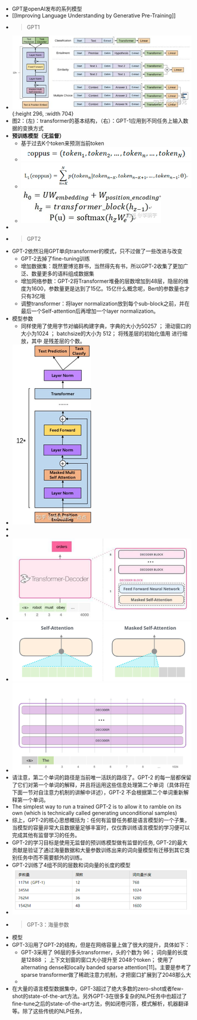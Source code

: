 - GPT是openAI发布的系列模型
- [[Improving Language Understanding by Generative Pre-Training]]
- >GPT1
- ![image.png](../assets/image_1660817008948_0.png){:height 296, :width 704}
- 图2：(左)：transformer的基本结构，（右）：GPT-1应用到不同任务上输入数据的变换方式
- **预训练模型（无监督）**
	- 基于过去K个token来预测当前token
	- ![image.png](../assets/image_1660817386285_0.png)
	- ![image.png](../assets/image_1660817397198_0.png)
	- ![image.png](../assets/image_1660817408156_0.png)
-
- >GPT2
- GPT-2依然沿用GPT单向transformer的模式，只不过做了一些改进与改变
	- GPT-2去掉了fine-tuning训练
	- 增加数据集：既然要博览群书，当然得先有书，所以GPT-2收集了更加广泛、数量更多的语料组成数据集
	- 增加网络参数：GPT-2将Transformer堆叠的层数增加到48层，隐层的维度为1600，参数量更是达到了15亿。15亿什么概念呢，Bert的参数量也才只有3亿哦
	- 调整transformer：将layer normalization放到每个sub-block之前，并在最后一个Self-attention后再增加一个layer normalization。
- 模型参数
	- 同样使用了使用字节对编码构建字典，字典的大小为50257  ；
	  滑动窗口的大小为1024  ；
	  batchsize的大小为 512；
	  将残差层的初始化值用  进行缩放，其中  是残差层的个数。
- ![image.png](../assets/image_1660817194260_0.png)
-
-
- ![image.png](../assets/image_1660814934494_0.png)
- ![image.png](../assets/image_1660815303888_0.png)
- ![image.png](../assets/image_1660814833142_0.png)
- 请注意，第二个单词的路径是当前唯一活跃的路径了。GPT-2 的每一层都保留了它们对第一个单词的解释，并且将运用这些信息处理第二个单词（具体将在下面一节对自注意力机制的讲解中详述），GPT-2 不会根据第二个单词重新解释第一个单词。
- The simplest way to run a trained GPT-2 is to allow it to ramble on its own (which is technically called generating unconditional samples)
- 综上，GPT-2的核心思想概括为：任何有监督任务都是语言模型的一个子集，当模型的容量非常大且数据量足够丰富时，仅仅靠训练语言模型的学习便可以完成其他有监督学习的任务。
- GPT-2的学习目标是使用无监督的预训练模型做有监督的任务, GPT-2的最大贡献是验证了通过海量数据和大量参数训练出来的词向量模型有迁移到其它类别任务中而不需要额外的训练。
- GPT-2训练了4组不同的层数和词向量的长度的模型
- ![image.png](../assets/image_1660817614358_0.png)
- >GPT-3：海量参数
- 模型
- GPT-3沿用了GPT-2的结构，但是在网络容量上做了很大的提升，具体如下：
	- GPT-3采用了 96层的多头transformer，头的个数为 96；
	  词向量的长度是12888 ；
	  上下文划窗的窗口大小提升至  2048个token；
	  使用了alternating dense和locally banded sparse attention[11]。主要是参考了sparse transformer做了稀疏注意力机制，才把窗口扩展到了2048那么大
	-
- 在大量的语言模型数据集中，GPT-3超过了绝大多数的zero-shot或者few-shot的state-of-the-art方法。另外GPT-3在很多复杂的NLP任务中也超过了fine-tune之后的state-of-the-art方法，例如闭卷问答，模式解析，机器翻译等。除了这些传统的NLP任务，